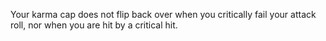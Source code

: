 Your karma cap does not flip back over when you critically fail your attack roll, nor when you are hit by a critical hit.